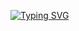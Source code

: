 

<a href="https://git.io/typing-svg"><img src="https://readme-typing-svg.herokuapp.com?font=Fira+Code&weight=500&size=27&pause=1000&color=0800F7&width=435&lines=Hello;My+name+is+Paulo+Afonso;I'm+26+years+old;I'm+from+Brazil;Data+scientist;Be+welcome" alt="Typing SVG" /></a>
